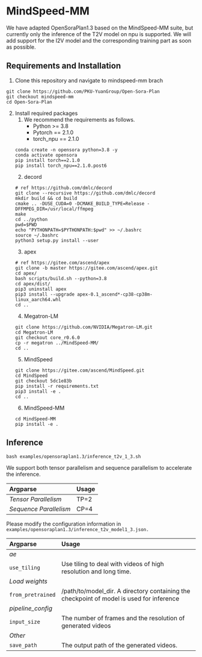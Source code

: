 # MindSpeed-MM
We have adapted OpenSoraPlan1.3 based on the MindSpeed-MM suite, but currently only the inference of the T2V model on npu is supported. We will add support for the I2V model and the corresponding training part as soon as possible.

## Requirements and Installation

1. Clone this repository and navigate to mindspeed-mm brach
```
git clone https://github.com/PKU-YuanGroup/Open-Sora-Plan
git checkout mindspeed-mm
cd Open-Sora-Plan
```
2. Install required packages
    1. We recommend the requirements as follows.
       * Python >= 3.8
       * Pytorch == 2.1.0
       * torch_npu == 2.1.0
    ```
    conda create -n opensora python=3.8 -y
    conda activate opensora
    pip install torch==2.1.0
    pip install torch_npu==2.1.0.post6
    ```
   2. decord
    ```
    # ref https://github.com/dmlc/decord
    git clone --recursive https://github.com/dmlc/decord
    mkdir build && cd build 
    cmake .. -DUSE_CUDA=0 -DCMAKE_BUILD_TYPE=Release -DFFMPEG_DIR=/usr/local/ffmpeg 
    make 
    cd ../python 
    pwd=$PWD 
    echo "PYTHONPATH=$PYTHONPATH:$pwd" >> ~/.bashrc 
    source ~/.bashrc 
    python3 setup.py install --user
    ```
   3. apex
    ```
    # ref https://gitee.com/ascend/apex 
    git clone -b master https://gitee.com/ascend/apex.git
    cd apex/
    bash scripts/build.sh --python=3.8
    cd apex/dist/
    pip3 uninstall apex
    pip3 install --upgrade apex-0.1_ascend*-cp38-cp38m-linux_aarch64.whl
    cd ..
    ```
   4. Megatron-LM
    ```
    git clone https://github.com/NVIDIA/Megatron-LM.git
    cd Megatron-LM
    git checkout core_r0.6.0
    cp -r megatron ../MindSpeed-MM/
    cd ..
    ```
   5. MindSpeed
    ```
    git clone https://gitee.com/ascend/MindSpeed.git
    cd MindSpeed
    git checkout 5dc1e83b
    pip install -r requirements.txt 
    pip3 install -e .
    cd ..
    ```
   6. MindSpeed-MM
    ```
    cd MindSpeed-MM
    pip install -e .
    ```
## Inference
```shell
bash examples/opensoraplan1.3/inference_t2v_1_3.sh
```

We support both tensor parallelism and sequence parallelism to accelerate the inference.

| Argparse                              | Usage                                                                                                                                                                                                                                                                                                                                                 |
|:--------------------------------------|:------------------------------------------------------------------------------------------------------------------------------------------------------------------------------------------------------------------------------------------------------------------------------------------------------------------------------------------------------|
| _Tensor Parallelism_                  | TP=2                                                                                                                                                                                                                                                                                                                                                  |
| _Sequence Parallelism_                | CP=4                                                                                                                                                                                                                                                                                                                                                  |

Please modify the configuration information in `examples/opensoraplan1.3/inference_t2v_model1_3.json.`

| Argparse          | Usage                                                                                    |
|:------------------|:-----------------------------------------------------------------------------------------|
| _ae_              |                                                                                          |
| `use_tiling`      | Use tiling to deal with videos of high resolution and long time.                         |
| _Load weights_    |                                                                                          |
| `from_pretrained` | /path/to/model_dir. A directory containing the checkpoint of model is used for inference |
| _pipeline_config_ |                                                                                          |
| `input_size`      | The number of frames and the resolution of generated videos                              |
| _Other_           |                                                                                          |
| `save_path`       | The output path of the generated videos.                                                                 |
